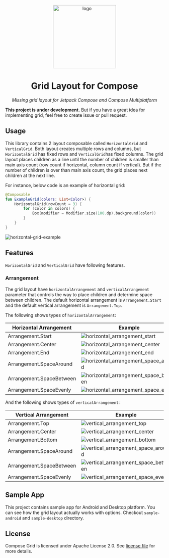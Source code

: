 <p align="center"><img alt="logo" src="images/logo.png" width="200"></p>
<h1 align="center">Grid Layout for Compose</h1>
<p align="center"><i>Missing grid layout for Jetpack Compose and Compose Multiplatform</i></p>

**This project is under development.** But if you have a great idea for implementing grid, feel free
to create issue or pull request.

## Usage

This library contains 2 layout composable called `HorizontalGrid` and `VerticalGrid`. Both layout
creates multiple rows and columns, but `HorizontalGrid` has fixed rows and `VerticalGrid`has fixed
columns. The grid layout places children as a line until the number of children is smaller than
main axis count (row count if horizontal, column count if vertical). But if the number of children
is over than main axis count, the grid places next children at the next line.

For instance, below code is an example of horizontal grid:

```kotlin
@Composable
fun ExampleGrid(colors: List<Color>) {
    HorizontalGrid(rowCount = 3) {
        for (color in colors) {
            Box(modifier = Modifier.size(100.dp).background(color))
        }
    }
}
```

![horizontal-grid-example](./images/horizontal-grid-example.png)

## Features

`HorizontalGrid` and `VerticalGrid` have following features.

### Arrangement

The grid layout have `horizontalArrangement` and `verticalArrangement` parameter that controls
the way to place children and determine space between children. The default horizontal arrangement
is `Arrangement.Start` and the default vertical arrangement is `Arrangement.Top`.

The following shows types of `horizontalArrangement`:

| Horizontal Arrangement   | Example                                                                                    |
|--------------------------|--------------------------------------------------------------------------------------------|
| Arrangement.Start        | ![horizontal_arrangement_start](./images/horizontal_arrangement_start.png)                 |
| Arrangement.Center       | ![horizontal_arrangement_center](./images/horizontal_arrangement_center.png)               |
| Arrangement.End          | ![horizontal_arrangement_end](./images/horizontal_arrangement_end.png)                     |
| Arrangement.SpaceAround  | ![horizontal_arrangement_space_around](./images/horizontal_arrangement_space_around.png)   |
| Arrangement.SpaceBetween | ![horizontal_arrangement_space_between](./images/horizontal_arrangement_space_between.png) |
| Arrangement.SpaceEvenly  | ![horizontal_arrangement_space_evenly](./images/horizontal_arrangement_space_evenly.png)   |

And the following shows types of `verticalArrangement`:

| Vertical Arrangement     | Example                                                                                |
|--------------------------|----------------------------------------------------------------------------------------|
| Arrangement.Top          | ![vertical_arrangement_top](./images/vertical_arrangement_top.png)                     |
| Arrangement.Center       | ![vertical_arrangement_center](./images/vertical_arrangement_center.png)               |
| Arrangement.Bottom       | ![vertical_arrangement_bottom](./images/vertical_arrangement_bottom.png)               |
| Arrangement.SpaceAround  | ![vertical_arrangement_space_around](./images/vertical_arrangement_space_around.png)   |
| Arrangement.SpaceBetween | ![vertical_arrangement_space_between](./images/vertical_arrangement_space_between.png) |
| Arrangement.SpaceEvenly  | ![vertical_arrangement_space_evenly](./images/vertical_arrangement_space_evenly.png)   |

## Sample App

This project contains sample app for Android and Desktop platform. You can see how the grid layout
actually works with options. Checkout `sample-android` and `sample-desktop` directory.

## License

Compose Grid is licensed under Apache License 2.0. See [license file](./LICENSE.txt) for more details.
